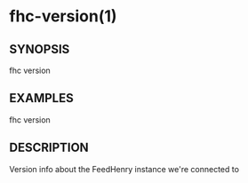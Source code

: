 fhc-version(1)
==============
## SYNOPSIS

 fhc version

## EXAMPLES

  fhc version    


## DESCRIPTION

Version info about the FeedHenry instance we're connected to

